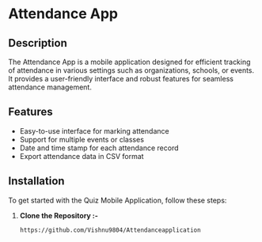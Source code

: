 # Attendance App

## Description
The Attendance App is a mobile application designed for efficient tracking of attendance in various settings such as organizations, schools, or events. It provides a user-friendly interface and robust features for seamless attendance management.

## Features
- Easy-to-use interface for marking attendance
- Support for multiple events or classes
- Date and time stamp for each attendance record
- Export attendance data in CSV format

## Installation

To get started with the Quiz Mobile Application,  follow these steps:

1. **Clone the Repository :-**

   ```bash
   https://github.com/Vishnu9804/Attendanceapplication
  
